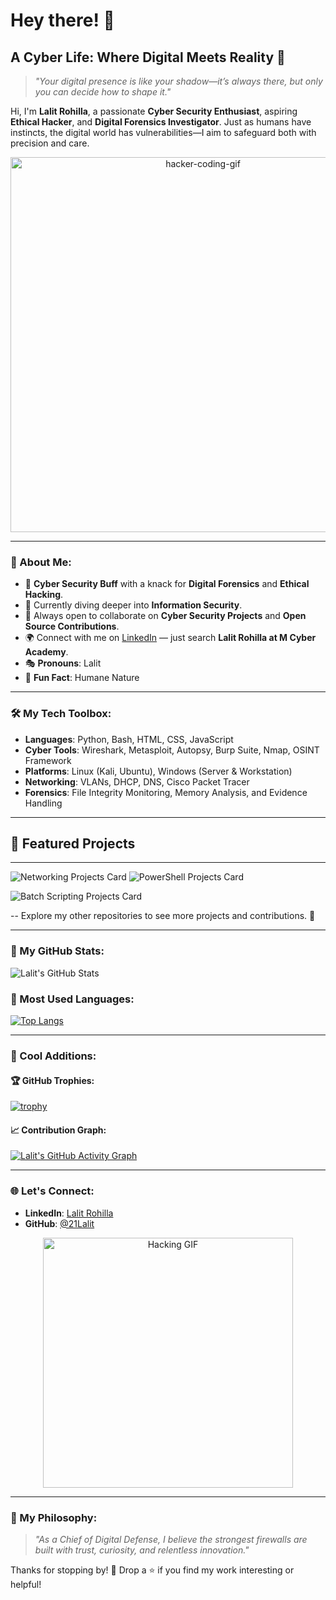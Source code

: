 # Hey there! 👋

## A Cyber Life: Where Digital Meets Reality 🌌

> _"Your digital presence is like your shadow—it’s always there, but only you can decide how to shape it."_

Hi, I'm **Lalit Rohilla**, a passionate **Cyber Security Enthusiast**, aspiring **Ethical Hacker**, and **Digital Forensics Investigator**. Just as humans have instincts, the digital world has vulnerabilities—I aim to safeguard both with precision and care. 

<p align="center">
  <img src="https://user-images.githubusercontent.com/65794972/214839313-00c6abdb-498c-4b6b-991c-373b03e4f09e.gif" alt="hacker-coding-gif" width="600"/>
</p>

---

### 🌟 About Me:
- 🔐 **Cyber Security Buff** with a knack for **Digital Forensics** and **Ethical Hacking**.
- 📖 Currently diving deeper into **Information Security**.
- 🤝 Always open to collaborate on **Cyber Security Projects** and **Open Source Contributions**.
- 🌍 Connect with me on [LinkedIn](https://www.linkedin.com/in/lalitrohilla) — just search **Lalit Rohilla at M Cyber Academy**.
- 🎭 **Pronouns**: Lalit
- 🌟 **Fun Fact**: Humane Nature

---

### 🛠️ My Tech Toolbox:

- **Languages**: Python, Bash, HTML, CSS, JavaScript
- **Cyber Tools**: Wireshark, Metasploit, Autopsy, Burp Suite, Nmap, OSINT Framework
- **Platforms**: Linux (Kali, Ubuntu), Windows (Server & Workstation)
- **Networking**: VLANs, DHCP, DNS, Cisco Packet Tracer
- **Forensics**: File Integrity Monitoring, Memory Analysis, and Evidence Handling

---

## 🚀 Featured Projects

---
<p>
  <img src="https://github-readme-stats.vercel.app/api/pin/?username=21Lalit&repo=Networking-Projects&theme=radical" alt="Networking Projects Card" />
  <img src="https://github-readme-stats.vercel.app/api/pin/?username=21Lalit&repo=PowerShell-Scripting&theme=radical" alt="PowerShell Projects Card" />
</p>
<p>
  <img src="https://github-readme-stats.vercel.app/api/pin/?username=21Lalit&repo=Batch-Scripting&theme=radical" alt="Batch Scripting Projects Card" />
</p>
--
Explore my other repositories to see more projects and contributions. 🌟

---

### 🚀 My GitHub Stats:

![Lalit's GitHub Stats](https://github-readme-stats.vercel.app/api?username=21Lalit&show_icons=true&theme=radical)

### 🎨 Most Used Languages:

[![Top Langs](https://github-readme-stats.vercel.app/api/top-langs/?username=21Lalit&layout=compact&theme=radical)](https://github.com/anuraghazra/github-readme-stats)

---

### 🌟 Cool Additions:

#### 🏆 GitHub Trophies:
[![trophy](https://github-profile-trophy.vercel.app/?username=21Lalit&theme=radical&no-frame=true&column=7)](https://github.com/ryo-ma/github-profile-trophy)

#### 📈 Contribution Graph:
[![Lalit's GitHub Activity Graph](https://github-readme-activity-graph.vercel.app/graph?username=21Lalit&theme=radical)](https://github.com/ashutosh00710/github-readme-activity-graph)


---

### 🌐 Let's Connect:
- **LinkedIn**: [Lalit Rohilla](https://www.linkedin.com/in/lalitrohilla)
- **GitHub**: [@21Lalit](https://github.com/21Lalit)

<p align="center">
  <img src="https://media.giphy.com/media/L1R1tvI9svkIWwpVYr/giphy.gif" alt="Hacking GIF" width="400"/>
</p>

---

### 📣 My Philosophy:
> _"As a Chief of Digital Defense, I believe the strongest firewalls are built with trust, curiosity, and relentless innovation."_

Thanks for stopping by! 💖 Drop a ⭐ if you find my work interesting or helpful!

